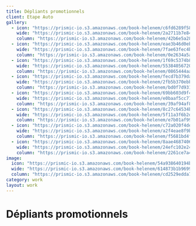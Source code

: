 ```yaml
---
title: Dépliants promotionnels
client: Etape Auto
gallery:
  - icon: "https://prismic-io.s3.amazonaws.com/book-helenem/c6fd6289f5825624bbb20c2eb3d85fd30e680aa6.jpg"
    wide: "https://prismic-io.s3.amazonaws.com/book-helenem/2a2711b7e84a3897d4726ea7e764a5c7bc3f84b7.jpg"
    column: "https://prismic-io.s3.amazonaws.com/book-helenem/42b6e5a28825ede314bd44770c834f2e9b5a5fae.jpg"
  - icon: "https://prismic-io.s3.amazonaws.com/book-helenem/eae3b46d0eb8ae674a8b81c9ddc96d88f2b7a1bc.jpg"
    wide: "https://prismic-io.s3.amazonaws.com/book-helenem/7fae63fec4bfd605ab820322e842a974cb2e7064.jpg"
    column: "https://prismic-io.s3.amazonaws.com/book-helenem/0e2634a5ad46c151a313435753b33a8a5f2e58fb.jpg"
  - icon: "https://prismic-io.s3.amazonaws.com/book-helenem/1f69c5374b830211cd3e9a069915759b86b8a78c.jpg"
    wide: "https://prismic-io.s3.amazonaws.com/book-helenem/55384056720bee0fc7f295c66b1fcefbc21b7081.jpg"
    column: "https://prismic-io.s3.amazonaws.com/book-helenem/0865444aa6cbaa36a3af64814d38d69356dd1817.jpg"
  - icon: "https://prismic-io.s3.amazonaws.com/book-helenem/fecd7b379dac42a0c20fbcc2b307cc862df1262c.jpg"
    wide: "https://prismic-io.s3.amazonaws.com/book-helenem/2fb5b370ebb32f781ef5eacd4178f83566846c5b.jpg"
    column: "https://prismic-io.s3.amazonaws.com/book-helenem/bd0f7d9319ec68947c70f9b52167e3a448671240.jpg"
  - icon: "https://prismic-io.s3.amazonaws.com/book-helenem/69bb603d9f4d6aaa9ded9df1f8da9741a33028f2.jpg"
    wide: "https://prismic-io.s3.amazonaws.com/book-helenem/e0baaf5cc771294ffb4fa95bde2dd6ee8f44dc47.jpg"
    column: "https://prismic-io.s3.amazonaws.com/book-helenem/39af94af84ce011b169d8a1b1c63852f74b13fbd.jpg"
  - icon: "https://prismic-io.s3.amazonaws.com/book-helenem/8c27c64534b6e143a2ff5fbbb9fca05e556fdff4.jpg"
    wide: "https://prismic-io.s3.amazonaws.com/book-helenem/5f11a3f6b2dea156dc17eb2700ca3f72bddb0325.jpg"
    column: "https://prismic-io.s3.amazonaws.com/book-helenem/e7b01af99de225aa110410be8c17bde14464ae7b.jpg"
  - icon: "https://prismic-io.s3.amazonaws.com/book-helenem/c72a020f4de34425fd787be961b411b8c62c200f.jpg"
    wide: "https://prismic-io.s3.amazonaws.com/book-helenem/a2f4eae8f9bb24e94399ad7a8698a5e74ddf59b8.jpg"
    column: "https://prismic-io.s3.amazonaws.com/book-helenem/f5681bd4f3d9466ad80e25fc0217835a05c99681.jpg"
  - icon: "https://prismic-io.s3.amazonaws.com/book-helenem/8aae4687406ec7302aa3e3d01ac18e3e136cd3ef.jpg"
    wide: "https://prismic-io.s3.amazonaws.com/book-helenem/24efc102e24716b6620a7374e7f750f5ee720655.jpg"
    column: "https://prismic-io.s3.amazonaws.com/book-helenem/2261ce7a443671ca8b67e4e09a79e9df2d115b8a.jpg"
image:
  icon: "https://prismic-io.s3.amazonaws.com/book-helenem/54a938640194b55cb7ed9303c6bc6c077b8bba95.jpg"
  wide: "https://prismic-io.s3.amazonaws.com/book-helenem/614873b1b96995afed7e41603c262bff9dcd4ea5.jpg"
  column: "https://prismic-io.s3.amazonaws.com/book-helenem/cd2529edda746f5a060ed6e0ffa45cf136f8debe.jpg"
category: work
layout: work
---
```

# Dépliants promotionnels
